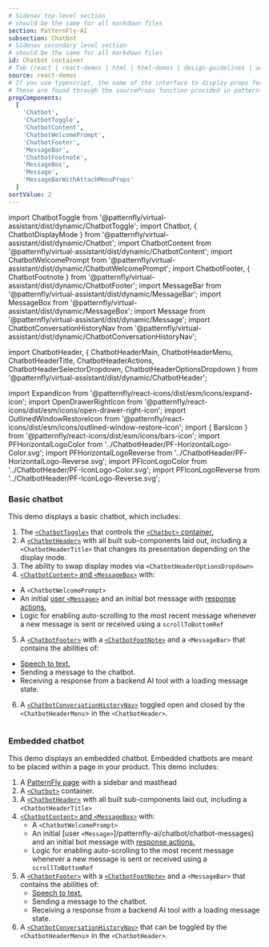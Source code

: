 ```yaml
---
# Sidenav top-level section
# should be the same for all markdown files
section: PatternFly-AI
subsection: Chatbot
# Sidenav secondary level section
# should be the same for all markdown files
id: Chatbot container
# Tab (react | react-demos | html | html-demos | design-guidelines | accessibility)
source: react-demos
# If you use typescript, the name of the interface to display props for
# These are found through the sourceProps function provided in patternfly-docs.source.js
propComponents:
  [
    'Chatbot',
    'ChatbotToggle',
    'ChatbotContent',
    'ChatbotWelcomePrompt',
    'ChatbotFooter',
    'MessageBar',
    'ChatbotFootnote',
    'MessageBox',
    'Message',
    'MessageBarWithAttachMenuProps'
  ]
sortValue: 2
---
```


import ChatbotToggle from '@patternfly/virtual-assistant/dist/dynamic/ChatbotToggle';
import Chatbot, { ChatbotDisplayMode } from '@patternfly/virtual-assistant/dist/dynamic/Chatbot';
import ChatbotContent from '@patternfly/virtual-assistant/dist/dynamic/ChatbotContent';
import ChatbotWelcomePrompt from '@patternfly/virtual-assistant/dist/dynamic/ChatbotWelcomePrompt';
import ChatbotFooter, { ChatbotFootnote } from '@patternfly/virtual-assistant/dist/dynamic/ChatbotFooter';
import MessageBar from '@patternfly/virtual-assistant/dist/dynamic/MessageBar';
import MessageBox from '@patternfly/virtual-assistant/dist/dynamic/MessageBox';
import Message from '@patternfly/virtual-assistant/dist/dynamic/Message';
import ChatbotConversationHistoryNav from '@patternfly/virtual-assistant/dist/dynamic/ChatbotConversationHistoryNav';

import ChatbotHeader, {
ChatbotHeaderMain,
ChatbotHeaderMenu,
ChatbotHeaderTitle,
ChatbotHeaderActions,
ChatbotHeaderSelectorDropdown,
ChatbotHeaderOptionsDropdown
} from '@patternfly/virtual-assistant/dist/dynamic/ChatbotHeader';

import ExpandIcon from '@patternfly/react-icons/dist/esm/icons/expand-icon';
import OpenDrawerRightIcon from '@patternfly/react-icons/dist/esm/icons/open-drawer-right-icon';
import OutlinedWindowRestoreIcon from '@patternfly/react-icons/dist/esm/icons/outlined-window-restore-icon';
import { BarsIcon } from '@patternfly/react-icons/dist/esm/icons/bars-icon';
import PFHorizontalLogoColor from '../ChatbotHeader/PF-HorizontalLogo-Color.svg';
import PFHorizontalLogoReverse from '../ChatbotHeader/PF-HorizontalLogo-Reverse.svg';
import PFIconLogoColor from '../ChatbotHeader/PF-IconLogo-Color.svg';
import PFIconLogoReverse from '../ChatbotHeader/PF-IconLogo-Reverse.svg';

### Basic chatbot

This demo displays a basic chatbot, which includes:

1. The [`<ChatbotToggle>`](/patternfly-ai/chatbot/chatbot-toggle) that controls the [`<Chatbot>` container.](/patternfly-ai/chatbot/chatbot-container)
2. A [`<ChatbotHeader>`](/patternfly-ai/chatbot/chatbot-header) with all built sub-components laid out, including a `<ChatbotHeaderTitle>` that changes its presentation depending on the display mode.
3. The ability to swap display modes via `<ChatbotHeaderOptionsDropdown>`
4. [`<ChatbotContent>` and `<MessageBox>`](/patternfly-ai/chatbot/chatbot-container#content-and-message-box) with:

- A `<ChatbotWelcomePrompt>`
- An initial [user `<Message>`](/patternfly-ai/chatbot/chatbot-messages) and an initial bot message with [response actions.](/patternfly-ai/chatbot/chatbot-messages/#messages-actions)
- Logic for enabling auto-scrolling to the most recent message whenever a new message is sent or received using a `scrollToBottomRef`

5. A [`<ChatbotFooter>`](/patternfly-ai/chatbot/chatbot-footer) with a [`<ChatbotFootNote>`](/patternfly-ai/chatbot/chatbot-footer#footnote-with-popover) and a `<MessageBar>` that contains the abilities of:

- [Speech to text.](/patternfly-ai/chatbot/chatbot-footer#message-bar-with-speech-recognition-and-file-attachment)
- Sending a message to the chatbot.
- Receiving a response from a backend AI tool with a loading message state.

6. A [`<ChatbotConversationHistoryNav>`](/patternfly-ai/chatbot/chatbot-conversation-history) toggled open and closed by the `<ChatbotHeaderMenu`> in the `<ChatbotHeader>`.

```js file="./Chatbot.tsx" isFullscreen

```

### Embedded chatbot

This demo displays an embedded chatbot. Embedded chatbots are meant to be placed within a page in your product. This demo includes:

1. A [PatternFly page](/components/page) with a sidebar and masthead
2. A [`<Chatbot>`](/patternfly-ai/chatbot/chatbot-container) container.
3. A [`<ChatbotHeader>`](/patternfly-ai/chatbot/chatbot-header) with all built sub-components laid out, including a `<ChatbotHeaderTitle>`
4. [`<ChatbotContent>` and `<MessageBox>`](/patternfly-ai/chatbot/chatbot-container#content-and-message-box) with:
   - A `<ChatbotWelcomePrompt>`
   - An initial [user `<Message>`]/patternfly-ai/chatbot/chatbot-messages) and an initial bot message with [response actions.](/patternfly-ai/chatbot/chatbot-messages/#messages-actions)
   - Logic for enabling auto-scrolling to the most recent message whenever a new message is sent or received using a `scrollToBottomRef`
5. A [`<ChatbotFooter>`](/patternfly-ai/chatbot/chatbot-footer) with a [`<ChatbotFootNote>`](/patternfly-ai/chatbot/chatbot-footer#footnote-with-popover) and a `<MessageBar>` that contains the abilities of:
   - [Speech to text.](/patternfly-ai/chatbot/chatbot-footer#message-bar-with-speech-recognition-and-file-attachment)
   - Sending a message to the chatbot.
   - Receiving a response from a backend AI tool with a loading message state.
6. A [`<ChatbotConversationHistoryNav>`](/patternfly-ai/chatbot/chatbot-conversation-history) that can be toggled by the `<ChatbotHeaderMenu`> in the `<ChatbotHeader>`.

```js file="./EmbeddedChatbot.tsx" isFullscreen

```
